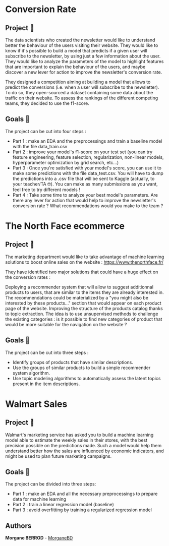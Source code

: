 # Conversion Rate 

## Project 🚧
The data scientists who created the newsletter would like to understand better the behaviour of the users visiting their website. They would like to know if it's possible to build a model that predicts if a given user will subscribe to the newsletter, by using just a few information about the user. They would like to analyze the parameters of the model to highlight features that are important to explain the behaviour of the users, and maybe discover a new lever for action to improve the newsletter's conversion rate.

They designed a competition aiming at building a model that allows to predict the conversions (i.e. when a user will subscribe to the newsletter). To do so, they open-sourced a dataset containing some data about the traffic on their website. To assess the rankings of the different competing teams, they decided to use the f1-score.

## Goals 🎯
The project can be cut into four steps :

- Part 1 : make an EDA and the preprocessings and train a baseline model with the file data_train.csv
- Part 2 : improve your model's f1-score on your test set (you can try feature engineering, feature selection, regularization, non-linear models, hyperparameter optimization by grid search, etc...)
- Part 3 : Once you're satisfied with your model's score, you can use it to make some predictions with the file data_test.csv. You will have to dump the predictions into a .csv file that will be sent to Kaggle (actually, to your teacher/TA 🤓). You can make as many submissions as you want, feel free to try different models !
- Part 4 : Take some time to analyze your best model's parameters. Are there any lever for action that would help to improve the newsletter's conversion rate ? What recommendations would you make to the team ?




# The North Face ecommerce

## Project 🚧
The marketing department would like to take advantage of machine learning solutions to boost online sales on the website : https://www.thenorthface.fr/

They have identified two major solutions that could have a huge effect on the conversion rates :

Deploying a recommender system that will allow to suggest additionnal products to users, that are similar to the items they are already interested in. The recommendations could be materialized by a "you might also be interested by these products..." section that would appear on each product page of the website.
Improving the structure of the products catalog thanks to topic extraction. The idea is to use unsupervised methods to challenge the existing categories : is it possible to find new categories of product that would be more suitable for the navigation on the website ?

## Goals 🎯
The project can be cut into three steps :

- Identify groups of products that have similar descriptions.
- Use the groups of similar products to build a simple recommender system algorithm.
- Use topic modeling algorithms to automatically assess the latent topics present in the item descriptions.





# Walmart Sales

## Project 🚧
Walmart's marketing service has asked you to build a machine learning model able to estimate the weekly sales in their stores, with the best precision possible on the predictions made. Such a model would help them understand better how the sales are influenced by economic indicators, and might be used to plan future marketing campaigns.

## Goals 🎯
The project can be divided into three steps:

- Part 1 : make an EDA and all the necessary preprocessings to prepare data for machine learning
- Part 2 : train a linear regression model (baseline)
- Part 3 : avoid overfitting by training a regularized regression model

## Authors

**Morgane BERROD** - [MorganeBD](https://github.com/morganeberrod)
